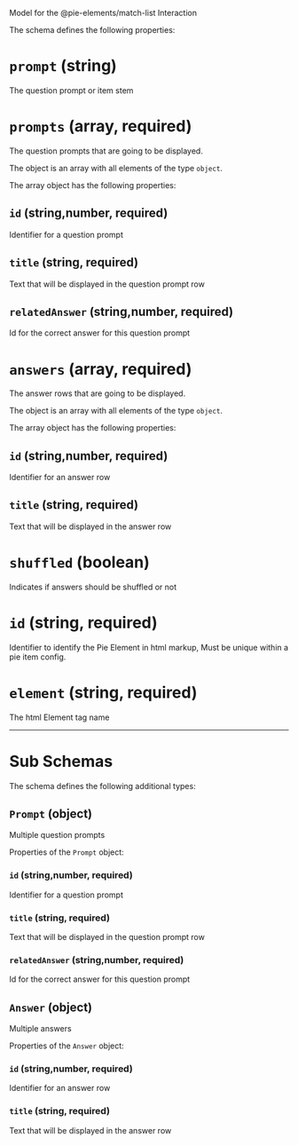 Model for the @pie-elements/match-list Interaction

The schema defines the following properties:

# `prompt` (string)

The question prompt or item stem

# `prompts` (array, required)

The question prompts that are going to be displayed.

The object is an array with all elements of the type `object`.

The array object has the following properties:

## `id` (string,number, required)

Identifier for a question prompt

## `title` (string, required)

Text that will be displayed in the question prompt row

## `relatedAnswer` (string,number, required)

Id for the correct answer for this question prompt

# `answers` (array, required)

The answer rows that are going to be displayed.

The object is an array with all elements of the type `object`.

The array object has the following properties:

## `id` (string,number, required)

Identifier for an answer row

## `title` (string, required)

Text that will be displayed in the answer row

# `shuffled` (boolean)

Indicates if answers should be shuffled or not

# `id` (string, required)

Identifier to identify the Pie Element in html markup, Must be unique within a pie item config.

# `element` (string, required)

The html Element tag name

---

# Sub Schemas

The schema defines the following additional types:

## `Prompt` (object)

Multiple question prompts

Properties of the `Prompt` object:

### `id` (string,number, required)

Identifier for a question prompt

### `title` (string, required)

Text that will be displayed in the question prompt row

### `relatedAnswer` (string,number, required)

Id for the correct answer for this question prompt

## `Answer` (object)

Multiple answers

Properties of the `Answer` object:

### `id` (string,number, required)

Identifier for an answer row

### `title` (string, required)

Text that will be displayed in the answer row